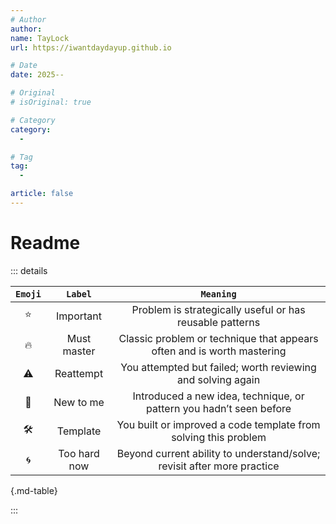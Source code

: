```yaml
---
# Author
author:
name: TayLock
url: https://iwantdaydayup.github.io

# Date
date: 2025--

# Original
# isOriginal: true

# Category
category:
  -

# Tag
tag:
  -

article: false
---
```


# Readme

<!-- #region Emoji -->

::: details

| `Emoji` |   `Label`    |                                `Meaning`                                |
| :-----: | :----------: | :---------------------------------------------------------------------: |
|   ⭐    |  Important   |        Problem is strategically useful or has reusable patterns         |
|   🔥    | Must master  | Classic problem or technique that appears often and is worth mastering  |
|   ⚠️    |  Reattempt   |       You attempted but failed; worth reviewing and solving again       |
|   🧠    |  New to me   |   Introduced a new idea, technique, or pattern you hadn’t seen before   |
|   🛠️    |   Template   |     You built or improved a code template from solving this problem     |
|   🌀    | Too hard now | Beyond current ability to understand/solve; revisit after more practice |

{.md-table}

:::

<!-- #endregion Emoji -->
